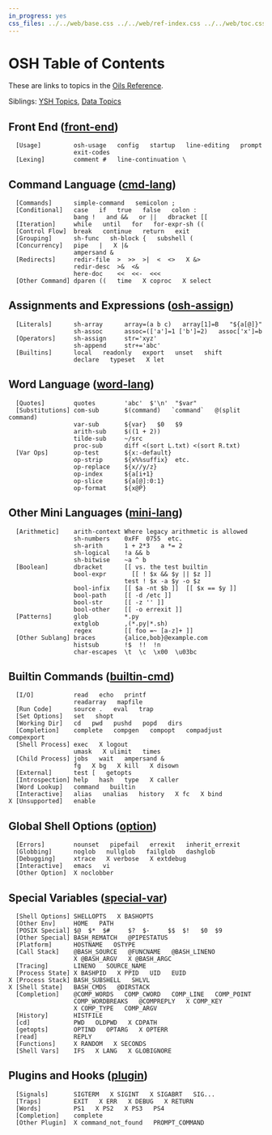 ```yaml
---
in_progress: yes
css_files: ../../web/base.css ../../web/ref-index.css ../../web/toc.css
---
```


OSH Table of Contents
===============

These are links to topics in the [Oils Reference](index.html).

Siblings: [YSH Topics](toc-ysh.html), [Data Topics](toc-data.html)

<div id="toc">
</div>


<h2 id="front-end">
  Front End (<a class="group-link" href="chap-front-end.html">front-end</a>)
</h2>

```chapter-links-front-end
  [Usage]         osh-usage   config   startup   line-editing   prompt
                  exit-codes
  [Lexing]        comment #   line-continuation \
```

<h2 id="cmd-lang">
  Command Language (<a class="group-link" href="chap-cmd-lang.html">cmd-lang</a>)
</h2>

```chapter-links-cmd-lang
  [Commands]      simple-command   semicolon ;
  [Conditional]   case   if   true   false   colon :
                  bang !   and &&   or ||   dbracket [[
  [Iteration]     while   until   for   for-expr-sh ((
  [Control Flow]  break   continue   return   exit
  [Grouping]      sh-func   sh-block {   subshell (
  [Concurrency]   pipe   |   X |&
                  ampersand &
  [Redirects]     redir-file  >  >>  >|  <  <>   X &>
                  redir-desc  >&  <&
                  here-doc    <<  <<-  <<<
  [Other Command] dparen ((   time   X coproc   X select
```

<h2 id="osh-assign">
  Assignments and Expressions (<a class="group-link" href="chap-osh-assign.html">osh-assign</a>)
</h2>

```chapter-links-osh-assign
  [Literals]      sh-array      array=(a b c)   array[1]=B   "${a[@]}"
                  sh-assoc      assoc=(['a']=1 ['b']=2)   assoc['x']=b
  [Operators]     sh-assign     str='xyz'
                  sh-append     str+='abc'
  [Builtins]      local   readonly   export   unset   shift
                  declare   typeset   X let
```

<h2 id="word-lang">
  Word Language (<a class="group-link" href="chap-word-lang.html">word-lang</a>)
</h2>

```chapter-links-word-lang
  [Quotes]        quotes        'abc'  $'\n'  "$var"
  [Substitutions] com-sub       $(command)   `command`   @(split command)
                  var-sub       ${var}   $0   $9   
                  arith-sub     $((1 + 2))
                  tilde-sub     ~/src
                  proc-sub      diff <(sort L.txt) <(sort R.txt)
  [Var Ops]       op-test       ${x:-default}  
                  op-strip      ${x%%suffix}  etc.
                  op-replace    ${x//y/z}
                  op-index      ${a[i+1}
                  op-slice      ${a[@]:0:1}
                  op-format     ${x@P}
```

<h2 id="mini-lang">
  Other Mini Languages (<a class="group-link" href="chap-mini-lang.html">mini-lang</a>)
</h2>

```chapter-links-mini-lang
  [Arithmetic]    arith-context Where legacy arithmetic is allowed
                  sh-numbers    0xFF  0755  etc.
                  sh-arith      1 + 2*3   a *= 2
                  sh-logical    !a && b
                  sh-bitwise    ~a ^ b
  [Boolean]       dbracket      [[ vs. the test builtin
                  bool-expr       [[ ! $x && $y || $z ]]
                                test ! $x -a $y -o $z
                  bool-infix    [[ $a -nt $b ]]  [[ $x == $y ]]
                  bool-path     [[ -d /etc ]]
                  bool-str      [[ -z '' ]]
                  bool-other    [[ -o errexit ]]
  [Patterns]      glob          *.py
                  extglob       ,(*.py|*.sh)
                  regex         [[ foo =~ [a-z]+ ]]
  [Other Sublang] braces        {alice,bob}@example.com
                  histsub       !$  !!  !n
                  char-escapes  \t  \c  \x00  \u03bc
```

<h2 id="builtin-cmd">
  Builtin Commands (<a class="group-link" href="chap-builtin-cmd.html">builtin-cmd</a>)
</h2>

```chapter-links-builtin-cmd
  [I/O]           read   echo   printf
                  readarray   mapfile
  [Run Code]      source .   eval   trap
  [Set Options]   set   shopt
  [Working Dir]   cd   pwd   pushd   popd   dirs
  [Completion]    complete   compgen   compopt   compadjust   compexport
  [Shell Process] exec   X logout 
                  umask   X ulimit   times
  [Child Process] jobs   wait   ampersand &
                  fg   X bg   X kill   X disown 
  [External]      test [   getopts
  [Introspection] help   hash   type   X caller
  [Word Lookup]   command   builtin
  [Interactive]   alias   unalias   history   X fc   X bind
X [Unsupported]   enable
```

<h2 id="option">
  Global Shell Options (<a class="group-link" href="chap-option.html">option</a>)
</h2>

```chapter-links-option
  [Errors]        nounset   pipefail   errexit   inherit_errexit
  [Globbing]      noglob   nullglob   failglob   dashglob
  [Debugging]     xtrace   X verbose   X extdebug
  [Interactive]   emacs   vi
  [Other Option]  X noclobber
```

<h2 id="special-var">
  Special Variables (<a class="group-link" href="chap-special-var.html">special-var</a>)
</h2>

```chapter-links-osh
  [Shell Options] SHELLOPTS   X BASHOPTS
  [Other Env]     HOME   PATH
  [POSIX Special] $@  $*  $#     $?  $-     $$  $!   $0  $9
  [Other Special] BASH_REMATCH   @PIPESTATUS
  [Platform]      HOSTNAME   OSTYPE
  [Call Stack]    @BASH_SOURCE   @FUNCNAME   @BASH_LINENO   
                  X @BASH_ARGV   X @BASH_ARGC
  [Tracing]       LINENO   SOURCE_NAME
  [Process State] X BASHPID   X PPID   UID   EUID   
X [Process Stack] BASH_SUBSHELL   SHLVL
X [Shell State]   BASH_CMDS   @DIRSTACK
  [Completion]    @COMP_WORDS   COMP_CWORD   COMP_LINE   COMP_POINT
                  COMP_WORDBREAKS   @COMPREPLY   X COMP_KEY
                  X COMP_TYPE   COMP_ARGV
  [History]       HISTFILE
  [cd]            PWD   OLDPWD   X CDPATH
  [getopts]       OPTIND   OPTARG   X OPTERR
  [read]          REPLY
  [Functions]     X RANDOM   X SECONDS
  [Shell Vars]    IFS   X LANG   X GLOBIGNORE
```

<h2 id="plugin">
  Plugins and Hooks (<a class="group-link" href="chap-plugin.html">plugin</a>)
</h2>

```chapter-links-plugin
  [Signals]       SIGTERM   X SIGINT   X SIGABRT   SIG...
  [Traps]         EXIT   X ERR   X DEBUG   X RETURN
  [Words]         PS1   X PS2   X PS3   PS4
  [Completion]    complete
  [Other Plugin]  X command_not_found   PROMPT_COMMAND
```
